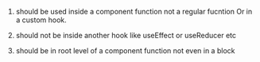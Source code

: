 1. should be used inside a component function not a regular fucntion Or in a custom hook.

2. should not be inside another hook like useEffect or useReducer etc

3. should be in root level of a component function not even in a block